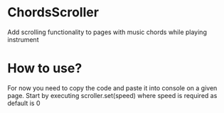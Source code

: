 # ChordsScroller
Add scrolling functionality to pages with music chords while playing instrument


# How to use?
For now you need to copy the code and paste it into console on a given page. Start by executing scroller.set(speed) where speed is required as default is 0
